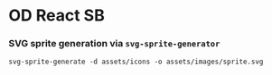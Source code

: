 # OD React SB

### SVG sprite generation via `svg-sprite-generator`
`svg-sprite-generate -d assets/icons -o assets/images/sprite.svg ` 